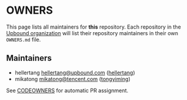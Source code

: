 # OWNERS

This page lists all maintainers for **this** repository. Each repository in the [Upbound
organization](https://github.com/upbound/) will list their repository maintainers in their own
`OWNERS.md` file.


## Maintainers

* hellertang <hellertang@upbound.com> ([hellertang](https://github.com/hellertang))
* mikatong <mikatong@tencent.com> ([tongyiming](https://github.com/tongyiming))

See [CODEOWNERS](./CODEOWNERS) for automatic PR assignment.
